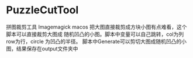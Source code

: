 # PuzzleCutTool
拼图裁剪工具 Imagemagick macos
把大图直接裁剪成方块小图有点难看，这个脚本可以直接裁剪大图成
随机凹凸的小图。脚本中变量可以自己跳转，col为列row为行，circle
为凹凸的半径。
脚本中Generate可以剪切大图成随机凹凸的小图，结果保存在output文件夹中
